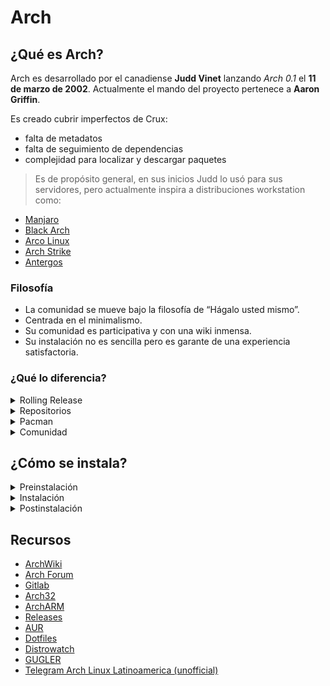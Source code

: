 # Arch

## ¿Qué es Arch?
Arch es desarrollado por el canadiense **Judd Vinet** lanzando *Arch 0.1* el **11 de marzo de 2002**. Actualmente el mando del proyecto pertenece a **Aaron Griffin**.

Es creado cubrir imperfectos de Crux:
* falta de metadatos
* falta de seguimiento de dependencias
* complejidad para localizar y descargar paquetes

> Es de propósito general, en sus inicios Judd lo usó para sus servidores, pero actualmente inspira a distribuciones workstation como:
* [Manjaro](https://manjaro.org/)
* [Black Arch](https://www.blackarch.org/)
* [Arco Linux](https://arcolinux.com/)
* [Arch Strike](https://archstrike.org/)
* [Antergos](https://antergos.com/)


### Filosofía
* La comunidad se mueve bajo la filosofía de “Hágalo usted mismo”.
* Centrada en el minimalismo.
* Su comunidad es participativa y con una wiki inmensa.
* Su instalación no es sencilla pero es garante de una experiencia satisfactoria.

### ¿Qué lo diferencia?
<details>
<summary>Rolling Release</summary>

* Es una distribución de lanzamiento continuo, siendo la antítesis de
Software Versioning, es un sistema de software en constante actualización.
* Utilizar una distribución rolling-release implica tener siempre actualizado los repositorios, lográndose por pequeñas y frecuentes actualizaciones.
</details>

<details>
<summary>Repositorios</summary>

> Cantidad de paquetes aproximada buscada el 2022/05/17.

> Debian posee 59000 paquetes en sus repositorios oficiales.
* Se encuentran repositorios oficiales y no oficiales, AUR, donde hay paquetes incorporados por usuarios.
* AUR cuenta con una cantidad de 74752 paquetes. 
* En los oficiales encontramos 12872 paquetes clasificados en:
    1) core
    2) extra
    3) community
    4) multilib
    5) testing
    6) community-testing
    7) multilib-testing
* Al construir un paquete o votar hay disponibles tres solicitudes que se pueden presentar:
    1) Solicitud de eliminación.
    2) Solicitud de orfandad
    3) Solicitud de unión
</details>

<details>
<summary>Pacman</summary>

> Una dependencia es aquel paquete requerido con antelación para poder concretar una posterior.
* Es un gestor de paquetes permitiendo compilar paquetes y resolver dependencias.
* El mismo fue creado con la intención de terminar con el infierno de dependencias (dependency hell) de RPM en aquel momento.
* Es sólo una pequeña parte del sistema de administración de paquetes debido a que las demás tareas son llevadas a cabo por ABS, Sistema de Construcción de Arch (Arch Build System).
* ABS es un conjunto de herramientas tales como PKGBUILD, makepkg y pacman, donde pacman es completamente independiente pero necesita ser invocado por makepkg para actuar.
*  Un paquete en AUR posee un archivo llamado PKGBUILD, un script de bash, que posee la dirección del código fuente, instrucciones de compilación.
* Los paquetes se compilan por makepkg, que pertenece al paquete Pacman.
</details>

<details>
<summary>Comunidad</summary>

* Con número de 1,980,057 publicaciones en el foro de Arch, un fuerte código de conducta, una diversa cantidad de comunidades internacionales y una wiki que lo tiene todo; vuelven a los Archers protagonistas de este pequeño proyecto.
* En la comunidad se destacan los siguientes roles:
    1) Developer
    2) Trusted User
    3) Arch Tester
    4) Arch Security Tracker
    5) Moderadores de contenido
    6) ArchWiki maintainer
    7) ArchWiki translator
* Existen eventos destinados a la participación masiva de los usuarios en tareas de mantenimiento, entre estos Bug Day y AUR Cleanup Day.
</details>

## ¿Cómo se instala?
<details>
<summary>Preinstalación</summary>

### Soporte
### Requisitos para 64 bits
* Mínimo de 512 MiB de RAM
* Mínimo de 2 GiB de espacio en disco
* Conexión a internet
> También existe soporte para 32 bits y ARM
### Descarga de ISO
* [Descarga](https://archlinux.org/download/)
> La descarga está disponible en forma de torrent, como cliente para gestionarla se usó qBitorrent
### Verificar la integridad
```bash
echo "5934a1561f33a49574ba8bf6dbbdbd18c933470de4e2f7562bec06d24f73839b archlinux-2022.04.05-x86_64.iso" | sha256sum -c
```
> Si el hash coincide correctamente con el otorgado, la integridad no se vio comprometida.
### Verificar la autenticidad
```bash
gpg --keyserver-options auto-key-retrieve --verify archlinux-2022.04.05-x86_64.iso.sig
```
> Si Primary key fingerprint: 4AA4 767B BC9C 4B1D 18AE  28B7 7F2D 434B 9741 E8A coincide, la autenticidad no se vio comprometida
</details>

<details>
<summary>Instalación</summary>

<details>
<summary>Facil</summary>

Usar alguno de los siguientes scripts de instalación:
* [CodigoCristo](https://github.com/CodigoCristo/arcris)
* [Archinstall](https://wiki.archlinux.org/title/Archinstall)

O simplemente importar la VM en:
* [Descarga](https://drive.google.com/drive/folders/1LY-gaM_S8jYhHSml3DpK7-oUq0iXyNk4?usp=sharing)
> Se encuentra en formato .ova y se usó [Virtual Box](https://www.virtualbox.org/wiki/Downloads)
<details>
<summary>Ayuda</summary>

Verificar la integridad
```bash
echo "ab472994bf3f875a8fd262391455bb2f213a143daa6bb9aaf494f6595f2301b8 Arch.ova" | sha256sum -c
```

Solucionar problemas con la resolución de pantalla
```bash
xrandr
xrandr -s <resolucion> #e.g. xrandr -s 1366x768
reboot
```
</details>
</details>

<details>
<summary>Avanzado</summary>

La instalación se realizará haciendo uso de [pacstrap](https://man.archlinux.org/man/pacstrap.8) y [archiso](https://wiki.archlinux.org/title/Archiso). 
```bash
loadkeys la-latin1
localectl list-keymaps
echo KEYMAP=la-latin1 > /etc/vconsole.conf
cat  /etc/vconsole.conf
ls /sys/firmware/efi/efivars
ip link
systemctl restart dhcpcd
fdisk -l
cfdisk
mkfs.ext2 /dev/sda1
mkfs.ext4 /dev/sda2
mkfs.ext4 /dev/sda3
mkswap /dev/sda4
swapon
mount /dev/sda2 /mnt
mkdir /mnt/home
mkdir /mnt/boot
mount /dev/sda1 /mnt/boot
mount /dev/sda3 /mnt/home
pacstrap /mnt base base-devel grub os-prober ntfs-
3g networkmanager gvfs gvfs-afc gvfs-mtp linux linux-firmware
pacstrap /mnt netctl wpa_supplicant dialog
pacstrap /mnt xf86-input-synaptics
genfstab -pU /mnt >> /mnt/etc/fstab
cat /mnt/etc/fstab
arch-chroot /mnt
echo usuario>/etc/hostname
cat /etc/hostname
ls /usr/share/zoneinfo/America
ln -sf /usr/share/zoneinfo/America/Buenos_Aires /etc/localtime
nano /etc/locale.gen
echo LANG=es_AR.UTF-8 > /etc/locale.conf
cat /etc/locale.conf
locale-gen
grub-install /dev/sda
grub-mkconfig -o /boot/grub/grub.cfg
mkinitcpio -p
passwd #usuario_fcyt
useradd -m -g users -G audio,lp,optical,storage,video,wheel,games,power,scanner -
s /bin/bash usuario
passwd usuario #usuario
exit
umount -R /mnt
reboot
```
</details>
</details>

<details>
<summary>Postinstalación</summary>

* Configuración de sudo
> Es tarea del usuario si desea configurar un usuario el sudoers file. Preferentemente usaré root cuando se lo requiera.
* Instalación de principales utilidades y configuración de servicios con systemd
```bash
su root
systemctl start NetworkManager.service
systemctl enable NetworkManager.service
pacman -Syyu
pacman -S neovim htop neofetch git man bat lsd ncdu fzf mc alacritty rofi qtiles feh conky diodon
pacman -S xorg-server xorg-xinit
pacman -S xf86-video-vesa
pacman -S lightdm lightdm-gtk-greeter
systemctl enable lightdm.service
pacman -S xfce4
reboot
```
* Instalar un [helper](https://wiki.archlinux.org/title/AUR_helpers) para manejar paquetes en AUR
```bash
git clone https://aur.archlinux.org/packages/yay
cd yay
makepkg -si
sudo yay -S pamac-aur
```
> yay está desarrollado en go, otra alternativa interesante es paru, desarrollada en Rust

* Instalación de [snap](https://snapcraft.io/docs)
```bash
git clone https://aur.archlinux.com/snapd.git
cd snapd
makepkg -si
sudo systemctl enable --now snapd.socket
sudo ln -s /var/lib/snapd/snap /snap
sudo snap install brave
```

* Instalación de qtile y [configuración](https://github.com/c05m4r/dotfiles#readme)
```bash
neovim .config/qtile/config.py
```
> configuro archivos con repo de dotfiles, preparo ohmybash, powerline, awesomefonts
</details>

## Recursos
* [ArchWiki](https://wiki.archlinux.org/)
* [Arch Forum](https://bbs.archlinux.org/)
* [Gitlab](https://gitlab.archlinux.org/archlinux)
* [Arch32](https://archlinux32.org/)
* [ArchARM](https://archlinuxarm.org/)
* [Releases](https://archlinux.org/releng/releases/)
* [AUR](https://aur.archlinux.org/)
* [Dotfiles](https://github.com/c05m4r/dotfiles)
* [Distrowatch](https://distrowatch.com/dwres.php?resource=interview-arch) 
* [GUGLER](https://sgd.gugler.com.ar/?ver=trabajo&id_trabajo=229)
* [Telegram Arch Linux Latinoamerica (unofficial)](https://t.me/ArchlinuxLatinoamerica)